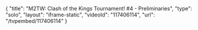 {
    "title": "M2TW: Clash of the Kings Tournament! #4 - Preliminaries",
    "type": "solo",
    "layout": "iframe-static",
    "videoId": "117406114",
    "url": "\/tvpembed\/117406114"
}